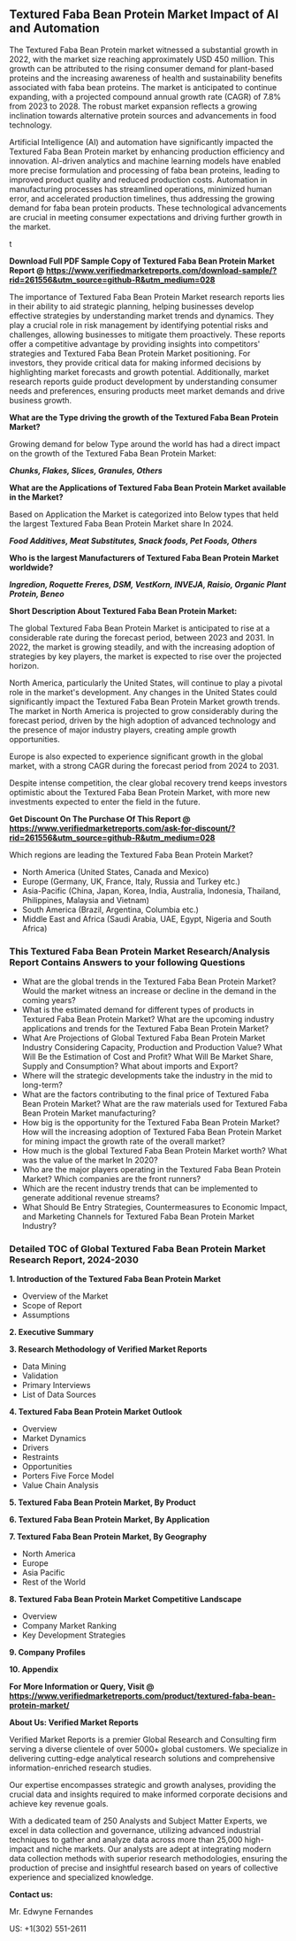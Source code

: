 <h2>Textured Faba Bean Protein Market Impact of AI and Automation</h2><p>The Textured Faba Bean Protein market witnessed a substantial growth in 2022, with the market size reaching approximately USD 450 million. This growth can be attributed to the rising consumer demand for plant-based proteins and the increasing awareness of health and sustainability benefits associated with faba bean proteins. The market is anticipated to continue expanding, with a projected compound annual growth rate (CAGR) of 7.8% from 2023 to 2028. The robust market expansion reflects a growing inclination towards alternative protein sources and advancements in food technology.</p><p>Artificial Intelligence (AI) and automation have significantly impacted the Textured Faba Bean Protein market by enhancing production efficiency and innovation. AI-driven analytics and machine learning models have enabled more precise formulation and processing of faba bean proteins, leading to improved product quality and reduced production costs. Automation in manufacturing processes has streamlined operations, minimized human error, and accelerated production timelines, thus addressing the growing demand for faba bean protein products. These technological advancements are crucial in meeting consumer expectations and driving further growth in the market.</p>t</p><p id="" class=""><strong>Download Full PDF Sample Copy of Textured Faba Bean Protein Market Report @ <a href="https://www.verifiedmarketreports.com/download-sample/?rid=261556&utm_source=github-R&utm_medium=028" target="_blank">https://www.verifiedmarketreports.com/download-sample/?rid=261556&utm_source=github-R&utm_medium=028</a></strong></p><p>The importance of&nbsp;Textured Faba Bean Protein Market research reports lies in their ability to aid strategic planning, helping businesses develop effective strategies by understanding market trends and dynamics. They play a crucial role in risk management by identifying potential risks and challenges, allowing businesses to mitigate them proactively. These reports offer a competitive advantage by providing insights into competitors' strategies and Textured Faba Bean Protein Market positioning. For investors, they provide critical data for making informed decisions by highlighting market forecasts and growth potential. Additionally, market research reports guide product development by understanding consumer needs and preferences, ensuring products meet market demands and drive business growth.</p><p><strong>What are the&nbsp;Type driving the growth of the Textured Faba Bean Protein Market?</strong></p><p id="" class="">Growing demand for below Type around the world has had a direct impact on the growth of the Textured Faba Bean Protein Market:</p><em><strong>Chunks, Flakes, Slices, Granules, Others</strong></em></p><strong>What are the&nbsp;Applications&nbsp;of Textured Faba Bean Protein Market available in the Market?</strong></p><p id="" class="">Based on Application the Market is categorized into Below types that held the largest Textured Faba Bean Protein Market share In 2024.</p><em><strong>Food Additives, Meat Substitutes, Snack foods, Pet Foods, Others</strong></em></p><strong>Who is the largest Manufacturers of Textured Faba Bean Protein Market worldwide?</strong></p><p><em><strong>lngredion, Roquette Freres, DSM, VestKorn, INVEJA, Raisio, Organic Plant Protein, Beneo</strong></em></p><p id="" class=""><strong>Short Description About Textured Faba Bean Protein Market:</strong></p><p>The global Textured Faba Bean Protein Market is anticipated to rise at a considerable rate during the forecast period, between 2023 and 2031. In 2022, the market is growing steadily, and with the increasing adoption of strategies by key players, the market is expected to rise over the projected horizon.</p><p>North America, particularly the United States, will continue to play a pivotal role in the market's development. Any changes in the United States could significantly impact the Textured Faba Bean Protein Market growth trends. The market in North America is projected to grow considerably during the forecast period, driven by the high adoption of advanced technology and the presence of major industry players, creating ample growth opportunities.</p><p>Europe is also expected to experience significant growth in the global market, with a strong CAGR during the forecast period from 2024 to 2031.</p><p>Despite intense competition, the clear global recovery trend keeps investors optimistic about the Textured Faba Bean Protein Market, with more new investments expected to enter the field in the future.</p><p id="" class=""><strong>Get Discount On The Purchase Of This Report @ <a href="https://www.verifiedmarketreports.com/ask-for-discount/?rid=261556&utm_source=github-R&utm_medium=028" target="_blank">https://www.verifiedmarketreports.com/ask-for-discount/?rid=261556&utm_source=github-R&utm_medium=028</a></strong></p>Which regions are leading the Textured Faba Bean Protein Market?</p><ul><li>North America (United States, Canada and Mexico)</li><li>Europe (Germany, UK, France, Italy, Russia and Turkey etc.)</li><li>Asia-Pacific (China, Japan, Korea, India, Australia, Indonesia, Thailand, Philippines, Malaysia and Vietnam)</li><li>South America (Brazil, Argentina, Columbia etc.)</li><li>Middle East and Africa (Saudi Arabia, UAE, Egypt, Nigeria and South Africa)</li></ul><h3 id="" class="">This Textured Faba Bean Protein Market Research/Analysis Report Contains Answers to your following Questions</h3><ul><li>What are the global trends in the Textured Faba Bean Protein Market? Would the market witness an increase or decline in the demand in the coming years?</li><li>What is the estimated demand for different types of products in Textured Faba Bean Protein Market? What are the upcoming industry applications and trends for the Textured Faba Bean Protein Market?</li><li>What Are Projections of Global Textured Faba Bean Protein Market Industry Considering Capacity, Production and Production Value? What Will Be the Estimation of Cost and Profit? What Will Be Market Share, Supply and Consumption? What about imports and Export?</li><li>Where will the strategic developments take the industry in the mid to long-term?</li><li>What are the factors contributing to the final price of Textured Faba Bean Protein Market? What are the raw materials used for Textured Faba Bean Protein Market manufacturing?</li><li>How big is the opportunity for the Textured Faba Bean Protein Market? How will the increasing adoption of Textured Faba Bean Protein Market for mining impact the growth rate of the overall market?</li><li>How much is the global Textured Faba Bean Protein Market worth? What was the value of the market In 2020?</li><li>Who are the major players operating in the Textured Faba Bean Protein Market? Which companies are the front runners?</li><li>Which are the recent industry trends that can be implemented to generate additional revenue streams?</li><li>What Should Be Entry Strategies, Countermeasures to Economic Impact, and Marketing Channels for Textured Faba Bean Protein Market Industry?</li></ul><h3 id="" class="">Detailed TOC of Global Textured Faba Bean Protein Market Research Report, 2024-2030</h3><p id="" class=""><strong>1. Introduction of the Textured Faba Bean Protein Market</strong></p><ul><li>Overview of the Market</li><li>Scope of Report</li><li>Assumptions</li></ul><p id="" class=""><strong>2. Executive Summary</strong></p><p id="" class=""><strong>3. Research Methodology of Verified Market Reports</strong></p><ul><li>Data Mining</li><li>Validation</li><li>Primary Interviews</li><li>List of Data Sources</li></ul><p id="" class=""><strong>4. Textured Faba Bean Protein Market Outlook</strong></p><ul><li>Overview</li><li>Market Dynamics</li><li>Drivers</li><li>Restraints</li><li>Opportunities</li><li>Porters Five Force Model</li><li>Value Chain Analysis</li></ul><p id="" class=""><strong>5. Textured Faba Bean Protein Market, By Product</strong></p><p id="" class=""><strong>6. Textured Faba Bean Protein Market, By Application</strong></p><p id="" class=""><strong>7. Textured Faba Bean Protein Market, By Geography</strong></p><ul><li>North America</li><li>Europe</li><li>Asia Pacific</li><li>Rest of the World</li></ul><p id="" class=""><strong>8. Textured Faba Bean Protein Market Competitive Landscape</strong></p><ul><li>Overview</li><li>Company Market Ranking</li><li>Key Development Strategies</li></ul><p id="" class=""><strong>9. Company Profiles</strong></p><p id="" class=""><strong>10. Appendix</strong></p><p id="" class=""><strong>For More Information or Query, Visit @ <a href="https://www.verifiedmarketreports.com/product/textured-faba-bean-protein-market/" target="_blank">https://www.verifiedmarketreports.com/product/textured-faba-bean-protein-market/</a></strong></p><p id="" class=""><strong>About Us: Verified Market Reports</strong></p><p id="" class="">Verified Market Reports is a premier Global Research and Consulting firm serving a diverse clientele of over 5000+ global customers. We specialize in delivering cutting-edge analytical research solutions and comprehensive information-enriched research studies.</p><p id="" class="">Our expertise encompasses strategic and growth analyses, providing the crucial data and insights required to make informed corporate decisions and achieve key revenue goals.</p><p id="" class="">With a dedicated team of 250 Analysts and Subject Matter Experts, we excel in data collection and governance, utilizing advanced industrial techniques to gather and analyze data across more than 25,000 high-impact and niche markets. Our analysts are adept at integrating modern data collection methods with superior research methodologies, ensuring the production of precise and insightful research based on years of collective experience and specialized knowledge.</p><p id="" class=""><strong>Contact us:</strong></p><p id="" class="">Mr. Edwyne Fernandes</p><p id="" class="">US: +1(302) 551-2611</p>